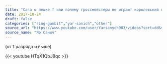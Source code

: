 ```yaml
---
title: "Сага о пешке f или почему гроссмейстеры не играют королевский гамбит"
date: 2017-10-24
draft: false
categories: ["ring-gambit","yar-sanich","other"]
source_url: "https://www.youtube.com/user/Yarsanych983/videos?sort=dd&view=0&flow=grid"
source_name: "Яр Саныч"
---
```

(от 1 разряда и выше)

<!--more-->

<div class="row">
  <div class="col-12">
    {{< youtube HTqX1QbJ8qc >}}
  </div>
</div>
